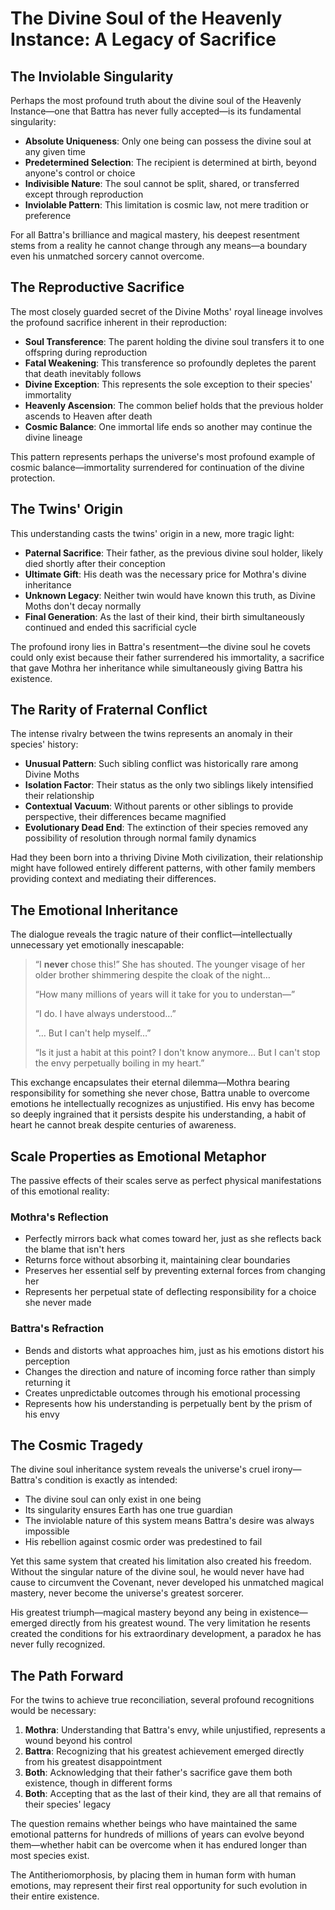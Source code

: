 # The Divine Soul of the Heavenly Instance: A Legacy of Sacrifice

## The Inviolable Singularity

Perhaps the most profound truth about the divine soul of the Heavenly Instance—one that Battra has never fully accepted—is its fundamental singularity:

- **Absolute Uniqueness**: Only one being can possess the divine soul at any given time
- **Predetermined Selection**: The recipient is determined at birth, beyond anyone's control or choice
- **Indivisible Nature**: The soul cannot be split, shared, or transferred except through reproduction
- **Inviolable Pattern**: This limitation is cosmic law, not mere tradition or preference

For all Battra's brilliance and magical mastery, his deepest resentment stems from a reality he cannot change through any means—a boundary even his unmatched sorcery cannot overcome.

## The Reproductive Sacrifice

The most closely guarded secret of the Divine Moths' royal lineage involves the profound sacrifice inherent in their reproduction:

- **Soul Transference**: The parent holding the divine soul transfers it to one offspring during reproduction
- **Fatal Weakening**: This transference so profoundly depletes the parent that death inevitably follows
- **Divine Exception**: This represents the sole exception to their species' immortality
- **Heavenly Ascension**: The common belief holds that the previous holder ascends to Heaven after death
- **Cosmic Balance**: One immortal life ends so another may continue the divine lineage

This pattern represents perhaps the universe's most profound example of cosmic balance—immortality surrendered for continuation of the divine protection.

## The Twins' Origin

This understanding casts the twins' origin in a new, more tragic light:

- **Paternal Sacrifice**: Their father, as the previous divine soul holder, likely died shortly after their conception
- **Ultimate Gift**: His death was the necessary price for Mothra's divine inheritance
- **Unknown Legacy**: Neither twin would have known this truth, as Divine Moths don't decay normally
- **Final Generation**: As the last of their kind, their birth simultaneously continued and ended this sacrificial cycle

The profound irony lies in Battra's resentment—the divine soul he covets could only exist because their father surrendered his immortality, a sacrifice that gave Mothra her inheritance while simultaneously giving Battra his existence.

## The Rarity of Fraternal Conflict

The intense rivalry between the twins represents an anomaly in their species' history:

- **Unusual Pattern**: Such sibling conflict was historically rare among Divine Moths
- **Isolation Factor**: Their status as the only two siblings likely intensified their relationship
- **Contextual Vacuum**: Without parents or other siblings to provide perspective, their differences became magnified
- **Evolutionary Dead End**: The extinction of their species removed any possibility of resolution through normal family dynamics

Had they been born into a thriving Divine Moth civilization, their relationship might have followed entirely different patterns, with other family members providing context and mediating their differences.

## The Emotional Inheritance

The dialogue reveals the tragic nature of their conflict—intellectually unnecessary yet emotionally inescapable:

> “I **never** chose this!” She has shouted. The younger visage of her older brother shimmering despite the cloak of the night…
>
> “How many millions of years will it take for you to understan—”
>
> “I do. I have always understood…”
>
> “… But I can't help myself…”
>
> “Is it just a habit at this point? I don't know anymore… But I can't stop the envy perpetually boiling in my heart.”

This exchange encapsulates their eternal dilemma—Mothra bearing responsibility for something she never chose, Battra unable to overcome emotions he intellectually recognizes as unjustified. His envy has become so deeply ingrained that it persists despite his understanding, a habit of heart he cannot break despite centuries of awareness.

## Scale Properties as Emotional Metaphor

The passive effects of their scales serve as perfect physical manifestations of this emotional reality:

### Mothra's Reflection

- Perfectly mirrors back what comes toward her, just as she reflects back the blame that isn't hers
- Returns force without absorbing it, maintaining clear boundaries
- Preserves her essential self by preventing external forces from changing her
- Represents her perpetual state of deflecting responsibility for a choice she never made

### Battra's Refraction

- Bends and distorts what approaches him, just as his emotions distort his perception
- Changes the direction and nature of incoming force rather than simply returning it
- Creates unpredictable outcomes through his emotional processing
- Represents how his understanding is perpetually bent by the prism of his envy

## The Cosmic Tragedy

The divine soul inheritance system reveals the universe's cruel irony—Battra's condition is exactly as intended:

- The divine soul can only exist in one being
- Its singularity ensures Earth has one true guardian
- The inviolable nature of this system means Battra's desire was always impossible
- His rebellion against cosmic order was predestined to fail

Yet this same system that created his limitation also created his freedom. Without the singular nature of the divine soul, he would never have had cause to circumvent the Covenant, never developed his unmatched magical mastery, never become the universe's greatest sorcerer.

His greatest triumph—magical mastery beyond any being in existence—emerged directly from his greatest wound. The very limitation he resents created the conditions for his extraordinary development, a paradox he has never fully recognized.

## The Path Forward

For the twins to achieve true reconciliation, several profound recognitions would be necessary:

1. **Mothra**: Understanding that Battra's envy, while unjustified, represents a wound beyond his control
2. **Battra**: Recognizing that his greatest achievement emerged directly from his greatest disappointment
3. **Both**: Acknowledging that their father's sacrifice gave them both existence, though in different forms
4. **Both**: Accepting that as the last of their kind, they are all that remains of their species' legacy

The question remains whether beings who have maintained the same emotional patterns for hundreds of millions of years can evolve beyond them—whether habit can be overcome when it has endured longer than most species exist.

The Antitheriomorphosis, by placing them in human form with human emotions, may represent their first real opportunity for such evolution in their entire existence.